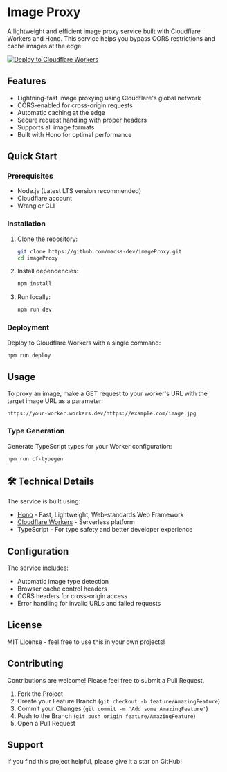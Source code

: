 # Image Proxy

A lightweight and efficient image proxy service built with Cloudflare Workers and Hono. This service helps you bypass CORS restrictions and cache images at the edge.

[![Deploy to Cloudflare Workers](https://deploy.workers.cloudflare.com/button)](https://deploy.workers.cloudflare.com/?url=https://github.com/madss-dev/imageProxy)

## Features

- Lightning-fast image proxying using Cloudflare's global network
- CORS-enabled for cross-origin requests
- Automatic caching at the edge
- Secure request handling with proper headers
- Supports all image formats
- Built with Hono for optimal performance

## Quick Start

### Prerequisites

- Node.js (Latest LTS version recommended)
- Cloudflare account
- Wrangler CLI

### Installation

1. Clone the repository:
   ```bash
   git clone https://github.com/madss-dev/imageProxy.git
   cd imageProxy
   ```

2. Install dependencies:
   ```bash
   npm install
   ```

3. Run locally:
   ```bash
   npm run dev
   ```

### Deployment

Deploy to Cloudflare Workers with a single command:

```bash
npm run deploy
```

## Usage

To proxy an image, make a GET request to your worker's URL with the target image URL as a parameter:

```
https://your-worker.workers.dev/https://example.com/image.jpg
```

### Type Generation

Generate TypeScript types for your Worker configuration:

```bash
npm run cf-typegen
```

## 🛠️ Technical Details

The service is built using:
- [Hono](https://hono.dev/) - Fast, Lightweight, Web-standards Web Framework
- [Cloudflare Workers](https://workers.cloudflare.com/) - Serverless platform
- TypeScript - For type safety and better developer experience

## Configuration

The service includes:
- Automatic image type detection
- Browser cache control headers
- CORS headers for cross-origin access
- Error handling for invalid URLs and failed requests

## License

MIT License - feel free to use this in your own projects!

## Contributing

Contributions are welcome! Please feel free to submit a Pull Request.

1. Fork the Project
2. Create your Feature Branch (`git checkout -b feature/AmazingFeature`)
3. Commit your Changes (`git commit -m 'Add some AmazingFeature'`)
4. Push to the Branch (`git push origin feature/AmazingFeature`)
5. Open a Pull Request

## Support

If you find this project helpful, please give it a star on GitHub!